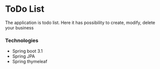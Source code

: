 # ToDo List
The application is todo list. Here it has possibility to create, modify, delete your business 

### Technologies
- Spring boot 3.1
- Spring JPA
- Spring thymeleaf